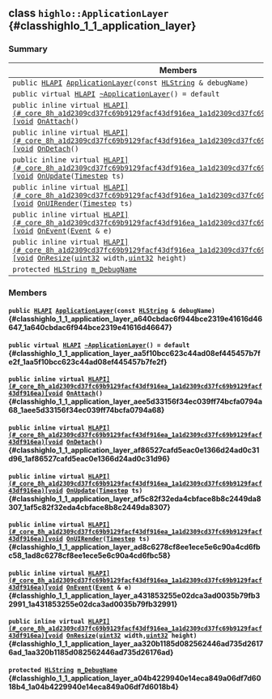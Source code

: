 ## class `highlo::ApplicationLayer` {#classhighlo_1_1_application_layer}

### Summary

 Members                        | Descriptions                                
--------------------------------|---------------------------------------------
`public `[`HLAPI`](#_core_8h_a1d2309cd37fc69b9129facf43df916ea_1a1d2309cd37fc69b9129facf43df916ea)` `[`ApplicationLayer`](#classhighlo_1_1_application_layer_a640cbdac6f944bce2319e41616d46647_1a640cbdac6f944bce2319e41616d46647)`(const `[`HLString`](docs-api/api-highlo.md#namespacehighlo_aae9b5b2474b992680f5555779f4bd538_1aae9b5b2474b992680f5555779f4bd538)` & debugName)` | 
`public virtual `[`HLAPI`](#_core_8h_a1d2309cd37fc69b9129facf43df916ea_1a1d2309cd37fc69b9129facf43df916ea)` `[`~ApplicationLayer`](#classhighlo_1_1_application_layer_aa5f10bcc623c44ad08ef445457b7fe2f_1aa5f10bcc623c44ad08ef445457b7fe2f)`() = default` | 
`public inline virtual `[`HLAPI](#_core_8h_a1d2309cd37fc69b9129facf43df916ea_1a1d2309cd37fc69b9129facf43df916ea)[void`](#imgui__impl__opengl3__loader_8h_ac668e7cffd9e2e9cfee428b9b2f34fa7_1ac668e7cffd9e2e9cfee428b9b2f34fa7)` `[`OnAttach`](#classhighlo_1_1_application_layer_aee5d33156f34ec039ff74bcfa0794a68_1aee5d33156f34ec039ff74bcfa0794a68)`()` | 
`public inline virtual `[`HLAPI](#_core_8h_a1d2309cd37fc69b9129facf43df916ea_1a1d2309cd37fc69b9129facf43df916ea)[void`](#imgui__impl__opengl3__loader_8h_ac668e7cffd9e2e9cfee428b9b2f34fa7_1ac668e7cffd9e2e9cfee428b9b2f34fa7)` `[`OnDetach`](#classhighlo_1_1_application_layer_af86527cafd5eac0e1366d24ad0c31d96_1af86527cafd5eac0e1366d24ad0c31d96)`()` | 
`public inline virtual `[`HLAPI](#_core_8h_a1d2309cd37fc69b9129facf43df916ea_1a1d2309cd37fc69b9129facf43df916ea)[void`](#imgui__impl__opengl3__loader_8h_ac668e7cffd9e2e9cfee428b9b2f34fa7_1ac668e7cffd9e2e9cfee428b9b2f34fa7)` `[`OnUpdate`](#classhighlo_1_1_application_layer_af5c82f32eda4cbface8b8c2449da8307_1af5c82f32eda4cbface8b8c2449da8307)`(`[`Timestep`](docs-api/api-highlo.md#namespacehighlo_ac84bb12650f6f41e650f8b0e43d2b24b_1ac84bb12650f6f41e650f8b0e43d2b24b)` ts)` | 
`public inline virtual `[`HLAPI](#_core_8h_a1d2309cd37fc69b9129facf43df916ea_1a1d2309cd37fc69b9129facf43df916ea)[void`](#imgui__impl__opengl3__loader_8h_ac668e7cffd9e2e9cfee428b9b2f34fa7_1ac668e7cffd9e2e9cfee428b9b2f34fa7)` `[`OnUIRender`](#classhighlo_1_1_application_layer_ad8c6278cf8ee1ece5e6c90a4cd6fbc58_1ad8c6278cf8ee1ece5e6c90a4cd6fbc58)`(`[`Timestep`](docs-api/api-highlo.md#namespacehighlo_ac84bb12650f6f41e650f8b0e43d2b24b_1ac84bb12650f6f41e650f8b0e43d2b24b)` ts)` | 
`public inline virtual `[`HLAPI](#_core_8h_a1d2309cd37fc69b9129facf43df916ea_1a1d2309cd37fc69b9129facf43df916ea)[void`](#imgui__impl__opengl3__loader_8h_ac668e7cffd9e2e9cfee428b9b2f34fa7_1ac668e7cffd9e2e9cfee428b9b2f34fa7)` `[`OnEvent`](#classhighlo_1_1_application_layer_a431853255e02dca3ad0035b79fb32991_1a431853255e02dca3ad0035b79fb32991)`(`[`Event`](docs-api/api-highlo--Event.md#classhighlo_1_1_event)` & e)` | 
`public inline virtual `[`HLAPI](#_core_8h_a1d2309cd37fc69b9129facf43df916ea_1a1d2309cd37fc69b9129facf43df916ea)[void`](#imgui__impl__opengl3__loader_8h_ac668e7cffd9e2e9cfee428b9b2f34fa7_1ac668e7cffd9e2e9cfee428b9b2f34fa7)` `[`OnResize`](#classhighlo_1_1_application_layer_aa320b1185d082562446ad735d26176ad_1aa320b1185d082562446ad735d26176ad)`(`[`uint32`](#_base_types_8h_a1134b580f8da4de94ca6b1de4d37975e_1a1134b580f8da4de94ca6b1de4d37975e)` width,`[`uint32`](#_base_types_8h_a1134b580f8da4de94ca6b1de4d37975e_1a1134b580f8da4de94ca6b1de4d37975e)` height)` | 
`protected `[`HLString`](docs-api/api-highlo.md#namespacehighlo_aae9b5b2474b992680f5555779f4bd538_1aae9b5b2474b992680f5555779f4bd538)` `[`m_DebugName`](#classhighlo_1_1_application_layer_a04b4229940e14eca849a06df7d6018b4_1a04b4229940e14eca849a06df7d6018b4) | 

### Members

#### `public `[`HLAPI`](#_core_8h_a1d2309cd37fc69b9129facf43df916ea_1a1d2309cd37fc69b9129facf43df916ea)` `[`ApplicationLayer`](#classhighlo_1_1_application_layer_a640cbdac6f944bce2319e41616d46647_1a640cbdac6f944bce2319e41616d46647)`(const `[`HLString`](docs-api/api-highlo.md#namespacehighlo_aae9b5b2474b992680f5555779f4bd538_1aae9b5b2474b992680f5555779f4bd538)` & debugName)` {#classhighlo_1_1_application_layer_a640cbdac6f944bce2319e41616d46647_1a640cbdac6f944bce2319e41616d46647}

#### `public virtual `[`HLAPI`](#_core_8h_a1d2309cd37fc69b9129facf43df916ea_1a1d2309cd37fc69b9129facf43df916ea)` `[`~ApplicationLayer`](#classhighlo_1_1_application_layer_aa5f10bcc623c44ad08ef445457b7fe2f_1aa5f10bcc623c44ad08ef445457b7fe2f)`() = default` {#classhighlo_1_1_application_layer_aa5f10bcc623c44ad08ef445457b7fe2f_1aa5f10bcc623c44ad08ef445457b7fe2f}

#### `public inline virtual `[`HLAPI](#_core_8h_a1d2309cd37fc69b9129facf43df916ea_1a1d2309cd37fc69b9129facf43df916ea)[void`](#imgui__impl__opengl3__loader_8h_ac668e7cffd9e2e9cfee428b9b2f34fa7_1ac668e7cffd9e2e9cfee428b9b2f34fa7)` `[`OnAttach`](#classhighlo_1_1_application_layer_aee5d33156f34ec039ff74bcfa0794a68_1aee5d33156f34ec039ff74bcfa0794a68)`()` {#classhighlo_1_1_application_layer_aee5d33156f34ec039ff74bcfa0794a68_1aee5d33156f34ec039ff74bcfa0794a68}

#### `public inline virtual `[`HLAPI](#_core_8h_a1d2309cd37fc69b9129facf43df916ea_1a1d2309cd37fc69b9129facf43df916ea)[void`](#imgui__impl__opengl3__loader_8h_ac668e7cffd9e2e9cfee428b9b2f34fa7_1ac668e7cffd9e2e9cfee428b9b2f34fa7)` `[`OnDetach`](#classhighlo_1_1_application_layer_af86527cafd5eac0e1366d24ad0c31d96_1af86527cafd5eac0e1366d24ad0c31d96)`()` {#classhighlo_1_1_application_layer_af86527cafd5eac0e1366d24ad0c31d96_1af86527cafd5eac0e1366d24ad0c31d96}

#### `public inline virtual `[`HLAPI](#_core_8h_a1d2309cd37fc69b9129facf43df916ea_1a1d2309cd37fc69b9129facf43df916ea)[void`](#imgui__impl__opengl3__loader_8h_ac668e7cffd9e2e9cfee428b9b2f34fa7_1ac668e7cffd9e2e9cfee428b9b2f34fa7)` `[`OnUpdate`](#classhighlo_1_1_application_layer_af5c82f32eda4cbface8b8c2449da8307_1af5c82f32eda4cbface8b8c2449da8307)`(`[`Timestep`](docs-api/api-highlo.md#namespacehighlo_ac84bb12650f6f41e650f8b0e43d2b24b_1ac84bb12650f6f41e650f8b0e43d2b24b)` ts)` {#classhighlo_1_1_application_layer_af5c82f32eda4cbface8b8c2449da8307_1af5c82f32eda4cbface8b8c2449da8307}

#### `public inline virtual `[`HLAPI](#_core_8h_a1d2309cd37fc69b9129facf43df916ea_1a1d2309cd37fc69b9129facf43df916ea)[void`](#imgui__impl__opengl3__loader_8h_ac668e7cffd9e2e9cfee428b9b2f34fa7_1ac668e7cffd9e2e9cfee428b9b2f34fa7)` `[`OnUIRender`](#classhighlo_1_1_application_layer_ad8c6278cf8ee1ece5e6c90a4cd6fbc58_1ad8c6278cf8ee1ece5e6c90a4cd6fbc58)`(`[`Timestep`](docs-api/api-highlo.md#namespacehighlo_ac84bb12650f6f41e650f8b0e43d2b24b_1ac84bb12650f6f41e650f8b0e43d2b24b)` ts)` {#classhighlo_1_1_application_layer_ad8c6278cf8ee1ece5e6c90a4cd6fbc58_1ad8c6278cf8ee1ece5e6c90a4cd6fbc58}

#### `public inline virtual `[`HLAPI](#_core_8h_a1d2309cd37fc69b9129facf43df916ea_1a1d2309cd37fc69b9129facf43df916ea)[void`](#imgui__impl__opengl3__loader_8h_ac668e7cffd9e2e9cfee428b9b2f34fa7_1ac668e7cffd9e2e9cfee428b9b2f34fa7)` `[`OnEvent`](#classhighlo_1_1_application_layer_a431853255e02dca3ad0035b79fb32991_1a431853255e02dca3ad0035b79fb32991)`(`[`Event`](docs-api/api-highlo--Event.md#classhighlo_1_1_event)` & e)` {#classhighlo_1_1_application_layer_a431853255e02dca3ad0035b79fb32991_1a431853255e02dca3ad0035b79fb32991}

#### `public inline virtual `[`HLAPI](#_core_8h_a1d2309cd37fc69b9129facf43df916ea_1a1d2309cd37fc69b9129facf43df916ea)[void`](#imgui__impl__opengl3__loader_8h_ac668e7cffd9e2e9cfee428b9b2f34fa7_1ac668e7cffd9e2e9cfee428b9b2f34fa7)` `[`OnResize`](#classhighlo_1_1_application_layer_aa320b1185d082562446ad735d26176ad_1aa320b1185d082562446ad735d26176ad)`(`[`uint32`](#_base_types_8h_a1134b580f8da4de94ca6b1de4d37975e_1a1134b580f8da4de94ca6b1de4d37975e)` width,`[`uint32`](#_base_types_8h_a1134b580f8da4de94ca6b1de4d37975e_1a1134b580f8da4de94ca6b1de4d37975e)` height)` {#classhighlo_1_1_application_layer_aa320b1185d082562446ad735d26176ad_1aa320b1185d082562446ad735d26176ad}

#### `protected `[`HLString`](docs-api/api-highlo.md#namespacehighlo_aae9b5b2474b992680f5555779f4bd538_1aae9b5b2474b992680f5555779f4bd538)` `[`m_DebugName`](#classhighlo_1_1_application_layer_a04b4229940e14eca849a06df7d6018b4_1a04b4229940e14eca849a06df7d6018b4) {#classhighlo_1_1_application_layer_a04b4229940e14eca849a06df7d6018b4_1a04b4229940e14eca849a06df7d6018b4}

